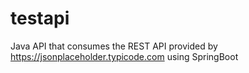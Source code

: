 # testapi
Java API that consumes the REST API provided by https://jsonplaceholder.typicode.com using SpringBoot
